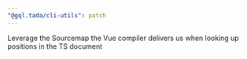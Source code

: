 ```yaml
---
"@gql.tada/cli-utils": patch
---
```


Leverage the Sourcemap the Vue compiler delivers us when looking up positions in the TS document
